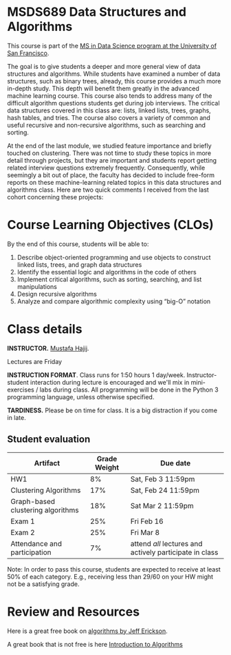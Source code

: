 MSDS689 Data Structures and Algorithms
=======

This course is part of the [MS in Data Science program at the University of San Francisco](https://www.usfca.edu/arts-sciences/graduate-programs/data-science).

The goal is to give students a deeper and more general view of data structures and algorithms. While students have examined a number of data structures, such as binary trees, already, this course provides a much more in-depth study. This depth will benefit them greatly in the advanced machine learning course. This course also tends to address many of the difficult algorithm questions students get during job interviews. The critical data structures covered in this class are: lists, linked lists, trees, graphs, hash tables, and tries. The course also covers a variety of common and useful recursive and non-recursive algorithms, such as searching and sorting.


At the end of the last module, we studied feature importance and briefly touched on clustering.  There was not time to study these topics in more detail through projects, but they are important and students report getting related interview questions extremely frequently. Consequently, while seemingly a bit out of place, the faculty has decided to include free-form reports on these machine-learning related topics in this data structures and algorithms class. Here are two quick comments I received from the last cohort concerning these projects:


# Course Learning Objectives (CLOs)

By the end of this course, students will be able to:

1. Describe object-oriented programming and use objects to construct linked lists, trees, and graph data structures
2. Identify the essential logic and algorithms in the code of others
3. Implement critical algorithms, such as sorting, searching, and list manipulations
4. Design recursive algorithms
5. Analyze and compare algorithmic complexity using “big-O” notation



# Class details

**INSTRUCTOR.** [Mustafa Hajij](https://www.usfca.edu/faculty/mustafa-hajij).

<!--
* My office is room 607 @ 101 Howard
-->


Lectures are Friday 


**INSTRUCTION FORMAT**. Class runs for 1:50 hours 1 day/week. Instructor-student interaction during lecture is encouraged and we'll mix in mini-exercises / labs during class. All programming will be done in the Python 3 programming language, unless otherwise specified.

**TARDINESS.** Please be on time for class. It is a big distraction if you come in late.

## Student evaluation

| Artifact | Grade Weight | Due date |
|--------|--------|--------|
|HW1| 8% | Sat, Feb 3 11:59pm |
|Clustering Algorithms| 17% | Sat, Feb 24 11:59pm |
|Graph-based clustering algorithms| 18% | Sat Mar 2 11:59pm |
|Exam 1| 25%| Fri Feb 16 |
|Exam 2| 25%| Fri Mar 8 |
|Attendance and participation | 7%| attend _all_ lectures and actively participate in class  |


Note: In order to pass this course, students are expected to receive at least 50% of each category. E.g., receiving less than 29/60 on your HW might not be a satisfying grade.


# Review and Resources

Here is a great free book on [algorithms by Jeff Erickson](http://jeffe.cs.illinois.edu/teaching/algorithms/).

A great book that is not free is here [Introduction to Algorithms](https://www.amazon.com/Introduction-Algorithms-fourth-Thomas-Cormen/dp/026204630X/ref=sr_1_1?keywords=introduction+to+algorithms&qid=1674784191&sprefix=introduction+t%2Caps%2C174&sr=8-1)
